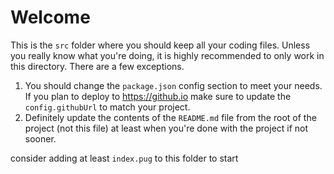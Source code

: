 # Welcome

This is the `src` folder where you should keep all your coding files. Unless you really know what you're doing, it is highly recommended to only work in this directory.
There are a few exceptions.

1. You should change the `package.json` config section to meet your needs. If you plan to deploy to https://github.io make sure to update the `config.githubUrl` to match your project.
1. Definitely update the contents of the `README.md` file from the root of the project (not this file) at least when you're done with the project if not sooner.

consider adding at least `index.pug` to this folder to start